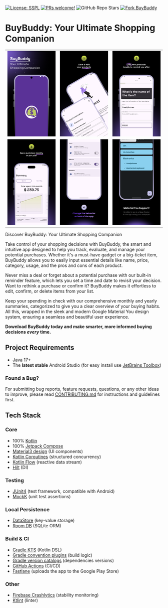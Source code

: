 [![License: SSPL](https://img.shields.io/badge/License-SSPL-blue)]([https://www.gnu.org/licenses/gpl-3.0](https://www.mongodb.com/legal/licensing/server-side-public-license))
[![PRs welcome!](https://img.shields.io/badge/PRs-Welcome-brightgreen.svg)](https://github.com/Ivy-Apps/ivy-wallet/blob/main/CONTRIBUTING.md)
![GitHub Repo Stars](https://img.shields.io/github/stars/isaacsa51/BuyBuddy)
[![Fork BuyBuddy](https://img.shields.io/github/forks/isaacsa51/BuyBuddy)](https://github.com/isaacsa51/BuyBuddy/fork)

# BuyBuddy: Your Ultimate Shopping Companion 

|                                                                                                            |                                                                                                            |                                                                                                            |
|:----------------------------------------------------------------------------------------------------------:|:----------------------------------------------------------------------------------------------------------:|:----------------------------------------------------------------------------------------------------------:|
| ![1](images/1.png) | ![2](images/2.png) | ![3](images/3.png) |
| ![4](images/4.png) | ![5](images/5.png) | ![6](images/6.png) |

Discover BuyBuddy: Your Ultimate Shopping Companion

Take control of your shopping decisions with BuyBuddy, the smart and intuitive app designed to help you track, evaluate, and manage your potential purchases. Whether it's a must-have gadget or a big-ticket item, BuyBuddy allows you to easily input essential details like name, price, category, usage, and the pros and cons of each product.

Never miss a deal or forget about a potential purchase with our built-in reminder feature, which lets you set a time and date to revisit your decision. Want to rethink a purchase or confirm it? BuyBuddy makes it effortless to edit, confirm, or delete items from your list.

Keep your spending in check with our comprehensive monthly and yearly summaries, categorized to give you a clear overview of your buying habits. All this, wrapped in the sleek and modern Google Material You design system, ensuring a seamless and beautiful user experience.

**Download BuyBuddy today and make smarter, more informed buying decisions _every_ time.**

## Project Requirements

- Java 17+
- The **latest stable** Android Studio (for easy install use [JetBrains Toolbox](https://www.jetbrains.com/toolbox-app/))

### Found a Bug?

For submitting bug reports, feature requests, questions, or any other ideas to improve, please read [CONTRIBUTING.md](/CONTRIBUTING.md) for instructions and guidelines first.

## Tech Stack

### Core

- 100% [Kotlin](https://kotlinlang.org/)
- 100% [Jetpack Compose](https://developer.android.com/jetpack/compose)
- [Material3 design](https://m3.material.io/) (UI components)
- [Kotlin Coroutines](https://kotlinlang.org/docs/coroutines-overview.html) (structured concurrency)
- [Kotlin Flow](https://kotlinlang.org/docs/flow.html) (reactive data stream)
- [Hilt](https://dagger.dev/hilt/) (DI)

### Testing
- [JUnit4](https://github.com/junit-team/junit4) (test framework, compatible with Android)
- [MockK](https://mockk.io/) (unit test assertions)

### Local Persistence
- [DataStore](https://developer.android.com/topic/libraries/architecture/datastore) (key-value storage)
- [Room DB](https://developer.android.com/training/data-storage/room) (SQLite ORM)

### Build & CI
- [Gradle KTS](https://docs.gradle.org/current/userguide/kotlin_dsl.html) (Kotlin DSL)
- [Gradle convention plugins](https://docs.gradle.org/current/samples/sample_convention_plugins.html) (build logic)
- [Gradle version catalogs](https://developer.android.com/build/migrate-to-catalogs) (dependencies versions)
- [GitHub Actions](https://github.com/Ivy-Apps/ivy-wallet/actions) (CI/CD)
- [Fastlane](https://fastlane.tools/) (uploads the app to the Google Play Store)

### Other
- [Firebase Crashlytics](https://firebase.google.com/products/crashlytics) (stability monitoring)
- [Ktlint](https://github.com/pinterest/ktlint) (linter)
